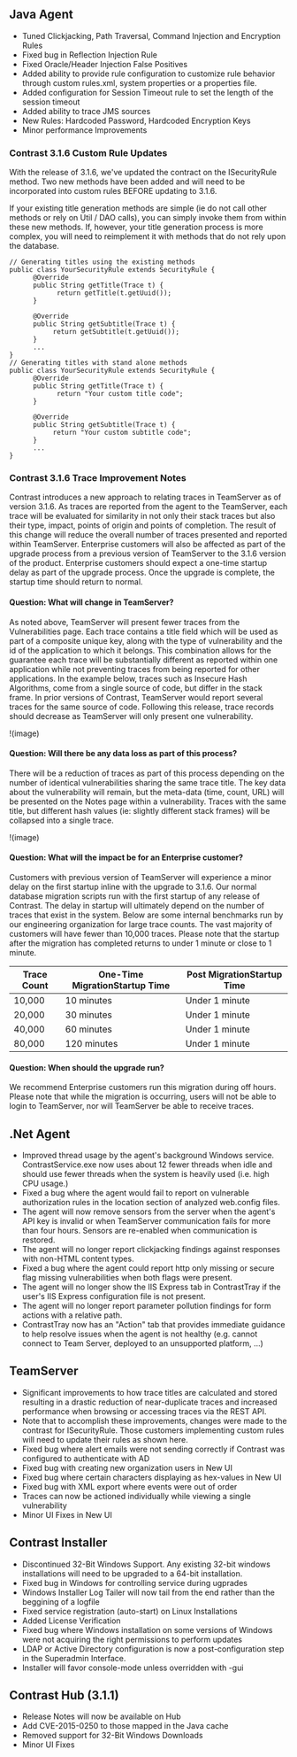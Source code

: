 <!--
title: "Contrast 3.1.6 Release Notes - May 7, 2015"
description: "Contrast 3.1.6 Release Notes - May 7, 2015"
-->

## Java Agent
* Tuned Clickjacking, Path Traversal, Command Injection and Encryption Rules
* Fixed bug in Reflection Injection Rule
* Fixed Oracle/Header Injection False Positives
* Added ability to provide rule configuration to customize rule behavior through custom rules.xml, system properties or a properties file.
* Added configuration for Session Timeout rule to set the length of the session timeout
* Added ability to trace JMS sources
* New Rules: Hardcoded Password, Hardcoded Encryption Keys
* Minor performance Improvements

### Contrast 3.1.6 Custom Rule Updates
With the release of 3.1.6, we've updated the contract on the ISecurityRule method.
Two new methods have been added and will need to be incorporated into custom rules BEFORE updating to 3.1.6.
 
If your existing title generation methods are simple (ie do not call other methods or rely on Util / DAO calls), you can simply invoke them from within these new methods. If, however, your title generation process is more complex, you will need to reimplement it with methods that do not rely upon the database. 
 
```` 
// Generating titles using the existing methods
public class YourSecurityRule extends SecurityRule {
      @Override
      public String getTitle(Trace t) {
            return getTitle(t.getUuid());
      }
 
      @Override
      public String getSubtitle(Trace t) {
           return getSubtitle(t.getUuid());
      }
      ...
}
// Generating titles with stand alone methods
public class YourSecurityRule extends SecurityRule {
      @Override
      public String getTitle(Trace t) {
            return "Your custom title code";
      }
 
      @Override
      public String getSubtitle(Trace t) {
           return "Your custom subtitle code";
      }
      ...
}
````

### Contrast 3.1.6 Trace Improvement Notes
Contrast introduces a new approach to relating traces in TeamServer as of version 3.1.6. As traces are reported from the agent to the TeamServer, each trace will be evaluated for similarity in not only their stack traces but also their type, impact, points of origin and points of completion. The result of this change will reduce the overall number of traces presented and reported within TeamServer. Enterprise customers will also be affected as part of the upgrade process from a previous version of TeamServer to the 3.1.6 version of the product. Enterprise customers should expect a one-time startup delay as part of the upgrade process. Once the upgrade is complete, the startup time should return to normal.
 
#### Question: What will change in TeamServer?
As noted above, TeamServer will present fewer traces from the Vulnerabilities page. Each trace contains a title field which will be used as part of a composite unique key, along with the type of vulnerability and the id of the application to which it belongs. This combination allows for the guarantee each trace will be substantially different as reported within one application while not preventing traces from being reported for other applications. In the example below, traces such as Insecure Hash Algorithms, come from a single source of code, but differ in the stack frame. In prior versions of Contrast, TeamServer would report several traces for the same source of code. Following this release, trace records should decrease as TeamServer will only present one vulnerability. 

!(image)

#### Question: Will there be any data loss as part of this process?
There will be a reduction of traces as part of this process depending on the number of identical vulnerabilities sharing the same trace title. The key data about the vulnerability will remain, but the meta-data (time, count, URL) will be presented on the Notes page within a vulnerability. Traces with the same title, but different hash values (ie: slightly different stack frames) will be collapsed into a single trace. 

!(image)

#### Question: What will the impact be for an Enterprise customer?
Customers with previous version of TeamServer will experience a minor delay on the first startup inline with the upgrade to 3.1.6. Our normal database migration scripts run with the first startup of any release of Contrast. The delay in startup will ultimately depend on the number of traces that exist in the system. Below are some internal benchmarks run by our engineering organization for large trace counts. The vast majority of customers will have fewer than 10,000 traces. Please note that the startup after the migration has completed returns to under 1 minute or close to 1 minute. 

| Trace Count | One-Time MigrationStartup Time | Post MigrationStartup Time |
|-------------|--------------------------------|----------------------------|
| 10,000      | 10 minutes                     | Under 1 minute             |
| 20,000      | 30 minutes                     | Under 1 minute             |
| 40,000      | 60 minutes                     | Under 1 minute             |
| 80,000      | 120 minutes                    | Under 1 minute             |

#### Question: When should the upgrade run?
We recommend Enterprise customers run this migration during off hours. Please note that while the migration is occurring, users will not be able to login to TeamServer, nor will TeamServer be able to receive traces.

## .Net Agent
* Improved thread usage by the agent's background Windows service. ContrastService.exe now uses about 12 fewer threads when idle and should use fewer threads when the system is heavily used (i.e. high CPU usage.)
* Fixed a bug where the agent would fail to report on vulnerable authorization rules in the location section of analyzed web.config files.
* The agent will now remove sensors from the server when the agent's API key is invalid or when TeamServer communication fails for more than four hours. Sensors are re-enabled when communication is restored.
* The agent will no longer report clickjacking findings against responses with non-HTML content types.
* Fixed a bug where the agent could report http only missing or secure flag missing vulnerabilities when both flags were present.
* The agent will no longer show the IIS Express tab in ContrastTray if the user's IIS Express configuration file is not present.
* The agent will no longer report parameter pollution findings for form actions with a relative path.
* ContrastTray now has an "Action" tab that provides immediate guidance to help resolve issues when the agent is not healthy (e.g. cannot connect to Team Server, deployed to an unsupported platform, ...)


## TeamServer
* Significant improvements to how trace titles are calculated and stored resulting in a drastic reduction of near-duplicate traces and increased performance when browsing or accessing traces via the REST API.
* Note that to accomplish these improvements, changes were made to the contrast for ISecurityRule. Those customers implementing custom rules will need to update their rules as shown here.
* Fixed bug where alert emails were not sending correctly if Contrast was configured to authenticate with AD
* Fixed bug with creating new organization users in New UI
* Fixed bug where certain characters displaying as hex-values in New UI
* Fixed bug with XML export where events were out of order
* Traces can now be actioned individually while viewing a single vulnerability
* Minor UI Fixes in New UI

## Contrast Installer
* Discontinued 32-Bit Windows Support. Any existing 32-bit windows installations will need to be upgraded to a 64-bit installation.
* Fixed bug in Windows for controlling service during ugprades
* Windows Installer Log Tailer will now tail from the end rather than the beggining of a logfile
* Fixed service registration (auto-start) on Linux Installations
* Added License Verification
* Fixed bug where Windows installation on some versions of Windows were not acquiring the right permissions to perform updates
* LDAP or Active Directory configuration is now a post-configuration step in the Superadmin Interface.
* Installer will favor console-mode unless overridden with -gui

## Contrast Hub (3.1.1)
* Release Notes will now be available on Hub
* Add CVE-2015-0250 to those mapped in the Java cache
* Removed support for 32-Bit Windows Downloads
* Minor UI Fixes 
